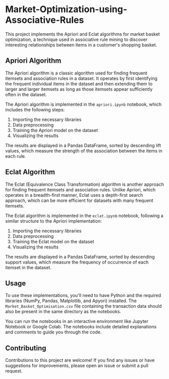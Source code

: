 # Market-Optimization-using-Associative-Rules

This project implements the Apriori and Eclat algorithms for market basket optimization, a technique used in associative rule mining to discover interesting relationships between items in a customer's shopping basket.

## Apriori Algorithm

The Apriori algorithm is a classic algorithm used for finding frequent itemsets and association rules in a dataset. It operates by first identifying the frequent individual items in the dataset and then extending them to larger and larger itemsets as long as those itemsets appear sufficiently often in the dataset.

The Apriori algorithm is implemented in the `apriori.ipynb` notebook, which includes the following steps:

1. Importing the necessary libraries
2. Data preprocessing
3. Training the Apriori model on the dataset
4. Visualizing the results

The results are displayed in a Pandas DataFrame, sorted by descending lift values, which measure the strength of the association between the items in each rule.

## Eclat Algorithm

The Eclat (Equivalence Class Transformation) algorithm is another approach for finding frequent itemsets and association rules. Unlike Apriori, which operates in a breadth-first manner, Eclat uses a depth-first search approach, which can be more efficient for datasets with many frequent itemsets.

The Eclat algorithm is implemented in the `eclat.ipynb` notebook, following a similar structure to the Apriori implementation:

1. Importing the necessary libraries
2. Data preprocessing
3. Training the Eclat model on the dataset
4. Visualizing the results

The results are displayed in a Pandas DataFrame, sorted by descending support values, which measure the frequency of occurrence of each itemset in the dataset.

## Usage

To use these implementations, you'll need to have Python and the required libraries (NumPy, Pandas, Matplotlib, and Apyori) installed. The `Market_Basket_Optimisation.csv` file containing the transaction data should also be present in the same directory as the notebooks.

You can run the notebooks in an interactive environment like Jupyter Notebook or Google Colab. The notebooks include detailed explanations and comments to guide you through the code.

## Contributing

Contributions to this project are welcome! If you find any issues or have suggestions for improvements, please open an issue or submit a pull request.

